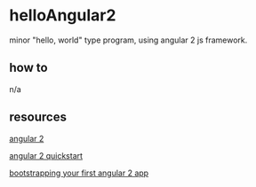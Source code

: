 # helloAngular2
minor "hello, world" type program, using angular 2 js framework.

## how to
n/a

## resources

[angular 2](https://angular.io)

[angular 2 quickstart](https://angular.io/docs/ts/latest/quickstart.html)

[bootstrapping your first angular 2 app](https://toddmotto.com/bootstrap-angular-2-hello-world)
